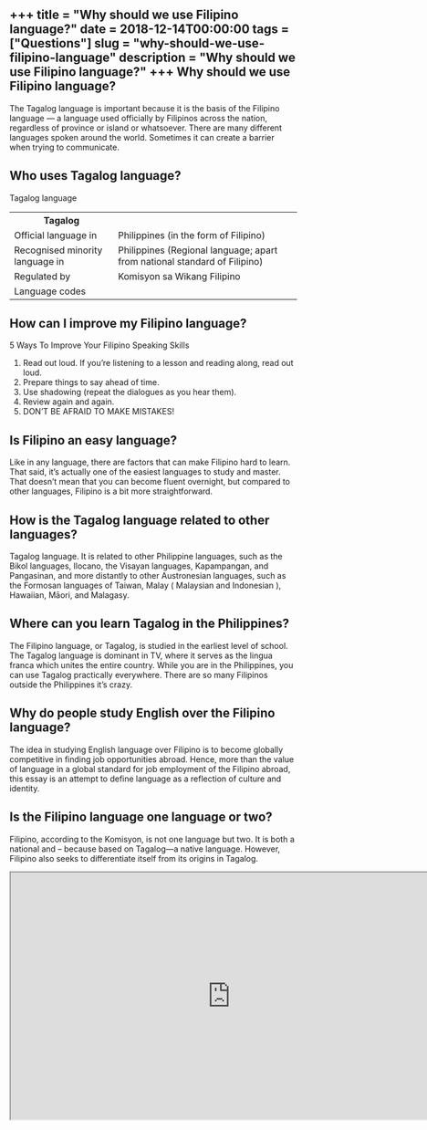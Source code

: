 +++
title = "Why should we use Filipino language?"
date = 2018-12-14T00:00:00
tags = ["Questions"]
slug = "why-should-we-use-filipino-language"
description = "Why should we use Filipino language?"
+++
Why should we use Filipino language?
------------------------------------

The Tagalog language is important because it is the basis of the Filipino language — a language used officially by Filipinos across the nation, regardless of province or island or whatsoever. There are many different languages spoken around the world. Sometimes it can create a barrier when trying to communicate.

Who uses Tagalog language?
--------------------------

Tagalog language

<table><tr><th>Tagalog</th></tr><tr><td>Official language in</td><td>Philippines (in the form of Filipino)</td></tr><tr><td>Recognised minority language in</td><td>Philippines (Regional language; apart from national standard of Filipino)</td></tr><tr><td>Regulated by</td><td>Komisyon sa Wikang Filipino</td></tr><tr><td>Language codes</td></tr></table>

How can I improve my Filipino language?
---------------------------------------

5 Ways To Improve Your Filipino Speaking Skills

1. Read out loud. If you’re listening to a lesson and reading along, read out loud.
2. Prepare things to say ahead of time.
3. Use shadowing (repeat the dialogues as you hear them).
4. Review again and again.
5. DON’T BE AFRAID TO MAKE MISTAKES!

Is Filipino an easy language?
-----------------------------

Like in any language, there are factors that can make Filipino hard to learn. That said, it’s actually one of the easiest languages to study and master. That doesn’t mean that you can become fluent overnight, but compared to other languages, Filipino is a bit more straightforward.

How is the Tagalog language related to other languages?
-------------------------------------------------------

Tagalog language. It is related to other Philippine languages, such as the Bikol languages, Ilocano, the Visayan languages, Kapampangan, and Pangasinan, and more distantly to other Austronesian languages, such as the Formosan languages of Taiwan, Malay ( Malaysian and Indonesian ), Hawaiian, Māori, and Malagasy.

Where can you learn Tagalog in the Philippines?
-----------------------------------------------

The Filipino language, or Tagalog, is studied in the earliest level of school. The Tagalog language is dominant in TV, where it serves as the lingua franca which unites the entire country. While you are in the Philippines, you can use Tagalog practically everywhere. There are so many Filipinos outside the Philippines it’s crazy.

Why do people study English over the Filipino language?
-------------------------------------------------------

The idea in studying English language over Filipino is to become globally competitive in finding job opportunities abroad. Hence, more than the value of language in a global standard for job employment of the Filipino abroad, this essay is an attempt to define language as a reflection of culture and identity.

Is the Filipino language one language or two?
---------------------------------------------

Filipino, according to the Komisyon, is not one language but two. It is both a national and – because based on Tagalog—a native language. However, Filipino also seeks to differentiate itself from its origins in Tagalog.

<iframe allow="accelerometer; autoplay; clipboard-write; encrypted-media; gyroscope; picture-in-picture" allowfullscreen="" class="__youtube_prefs__  epyt-is-override  no-lazyload" data-no-lazy="1" data-origheight="433" data-origwidth="770" data-skipgform_ajax_framebjll="" height="433" id="_ytid_92976" loading="lazy" src="https://www.youtube.com/embed/bqa_3NS7h_s?enablejsapi=1&autoplay=0&cc_load_policy=0&cc_lang_pref=&iv_load_policy=1&loop=0&modestbranding=0&rel=1&fs=1&playsinline=0&autohide=2&theme=dark&color=red&controls=1&" title="YouTube player" width="770"></iframe>